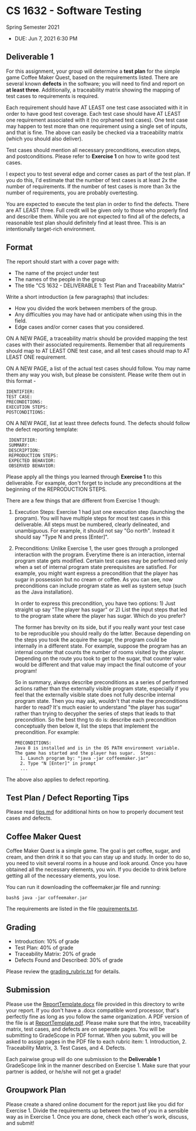 # CS 1632 - Software Testing
Spring Semester 2021

* DUE: Jun 7, 2021 6:30 PM

## Deliverable 1

For this assignment, your group will determine a **test plan** for the simple game
Coffee Maker Quest, based on the requirements listed.  There are several known
**defects** in the software; you will need to find and report on **at least three**.
Additionally, a traceability matrix showing the mapping of test cases to
requirements is required.

Each requirement should have AT LEAST one test case associated with it in order
to have good test coverage.  Each test case should have AT LEAST one
requirement associated with it (no orphaned test cases).  One test case may
happen to test more than one requirement using a single set of inputs, and that
is fine.  The above can easily be checked via a traceability matrix (which you
should also deliver). 

Test cases should mention all necessary preconditions, execution steps, and
postconditions.  Please refer to **Exercise 1** on how to write good test cases.

I expect you to test several edge and corner cases as part of the test plan.
If you do this, I'd estimate that the number of test cases is at least 2x the
number of requirements.  If the number of test cases is more than 3x the number
of requirements, you are probably overtesting.

You are expected to execute the test plan in order to find the defects.  There
are AT LEAST three.  Full credit will be given only to those who properly find
and describe them.  While you are not expected to find all of the defects, a
reasonable test plan should definitely find at least three.  This is an
intentionally target-rich environment.

## Format

The report should start with a cover page with:
* The name of the project under test
* The names of the people in the group
* The title "CS 1632 - DELIVERABLE 1: Test Plan and Traceability Matrix"

Write a short introduction (a few paragraphs) that includes:
* How you divided the work between members of the group.
* Any difficulties you may have had or anticipate when using this in the field.
* Edge cases and/or corner cases that you considered.

ON A NEW PAGE, a traceability matrix should be provided mapping the test cases
with their associated requirements.  Remember that all requirements should map
to AT LEAST ONE test case, and all test cases should map to AT LEAST ONE
requirement.  

ON A NEW PAGE, a list of the actual test cases should follow.  You may name
them any way you wish, but please be consistent.  Please write them out in this
format -

	IDENTIFIER:
	TEST CASE: 
	PRECONDITIONS:
	EXECUTION STEPS:
	POSTCONDITIONS:

ON A NEW PAGE, list at least three defects found.  The defects should follow
the defect reporting template:

	 IDENTIFIER:
	 SUMMARY:
	 DESCRIPTION:
	 REPRODUCTION STEPS:
	 EXPECTED BEHAVIOR:
	 OBSERVED BEHAVIOR:

Please apply all the things you learned through **Exercise 1** to this
deliverable.  For example, don't forget to include any preconditions at the
beginning of the REPRODUCTION STEPS.

There are a few things that are different from Exercise 1 though:

1. Execution Steps: Exercise 1 had just one execution step (launching the
   program).  You will have multiple steps for most test cases in this
deliverable.  All steps must be numbered, clearly delineated, and unambiguous.
For example, it should not say "Go north".  Instead it should say "Type N and
press [Enter]".

2. Preconditions: Unlike Exercise 1, the user goes through a prolonged
   interaction with the program.  Everytime there is an interaction, internal
program state gets modified.  Certain test cases may be performed only when a
set of internal program state prerequisites are satisfied.  For example, you
might want express a precondition that the player has sugar in possession but
no cream or coffee.  As you can see, now preconditions can include program
state as well as system setup (such as the Java installation).  

   In order to express this precondition, you have two options: 1) Just
straight up say "The player has sugar" or 2) List the input steps that led to
the program state where the player has sugar.  Which do you prefer?

   The former has brevity on its side, but if you really want your test case to
be reproducible you should really do the latter.  Because depending on the
steps you took the acquire the sugar, the program could be internally in a
different state.  For example, suppose the program has an internal counter that
counts the number of rooms visited by the player.  Depending on the route you
took to get to the sugar, that counter value would be different and that value
may impact the final outcome of your program!

   So in summary, always describe preconditions as a series of performed
actions rather than the externally visible program state, especially if you
feel that the externally visible state does not fully describe internal program
state.  Then you may ask, wouldn't that make the preconditions harder to read?
It's much easier to understand "the player has sugar" rather than trying to
decypher the series of steps that leads to that precondition.  So the best
thng to do is: describe each precondition conceptually then below it, list the steps that
implement the precondition.  For example:
   ```
   PRECONDITIONS:
   Java 8 is installed and is in the OS PATH environment variable.
   The game has started and the player has sugar.  Steps:
     1. Launch program by: "java -jar coffeemaker.jar"
     2. Type "N [Enter]" in prompt 
     ...
   ```

The above also applies to defect reporting.  

## Test Plan / Defect Reporting Tips

Please read [tips.md](tips.md) for additional hints on how to properly document test cases and defects.

## Coffee Maker Quest

Coffee Maker Quest is a simple game.  The goal is get coffee, sugar, and cream,
and then drink it so that you can stay up and study.  In order to do so, you
need to visit several rooms in a house and look around.  Once you have obtained
all the necessary elements, you win.  If you decide to drink before getting all
of the necessary elements, you lose.

You can run it downloading the coffeemaker.jar file and running:
```
bash$ java -jar coffeemaker.jar
```

The requirements are listed in the file [requirements.txt](requirements.txt).

## Grading

* Introduction: 10% of grade
* Test Plan: 40% of grade
* Traceability Matrix: 20% of grade
* Defects Found and Described: 30% of grade

Please review the [grading_rubric.txt](grading_rubric.txt) for details.

## Submission

Please use the [ReportTemplate.docx](ReportTemplate.docx) file provided in this
directory to write your report.  If you don't have a .docx compatible word processor,
that's perfectly fine as long as you follow the same organization.  A PDF version of
the file is at [ReportTemplate.pdf](ReportTemplate.pdf).  Please make sure that
the intro, traceability matrix, test cases, and defects are on seperate pages.  You will
be submitting to GradeScope in PDF format.  When you submit, you will be asked
to assign pages in the PDF file to each rubric item: 1. Introduction, 2.
Traceability Matrix, 3. Test Cases, and 4. Defects.

Each pairwise group will do one submission to the **Deliverable 1** GradeScope
link in the manner described on Exercise 1.  Make sure that your partner is
added, or he/she will not get a grade!

## Groupwork Plan

Please create a shared online document for the report just like you did for
Exercise 1.  Divide the requirements up between the two of you in a sensible
way as in Exercise 1.  Once you are done, check each other's work, discuss, and
submit!
